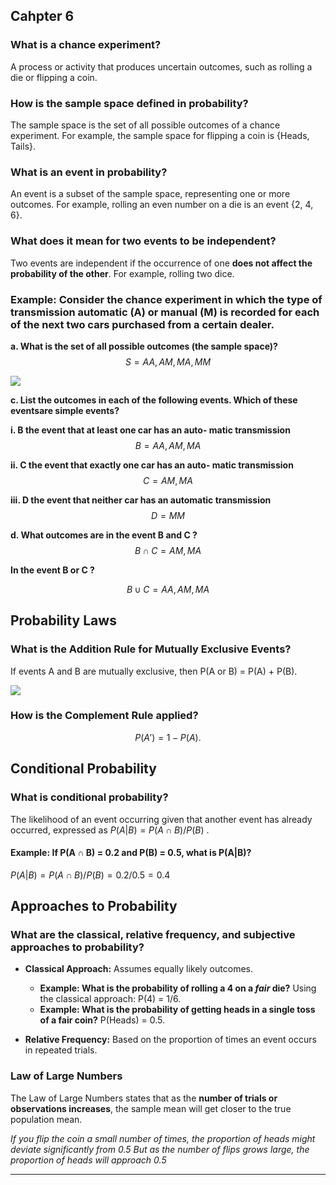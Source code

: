 ## Cahpter 6


###  What is a chance experiment?
A process or activity that produces uncertain outcomes, such as rolling a die or flipping a coin.

### How is the sample space defined in probability?
The sample space is the set of all possible outcomes of a chance experiment. For example, the sample space for flipping a coin is {Heads, Tails}.

### What is an event in probability?
An event is a subset of the sample space, representing one or more outcomes. For example, rolling an even number on a die is an event {2, 4, 6}.

### What does it mean for two events to be independent?
Two events are independent if the occurrence of one **does not affect the probability of the other**. For example, rolling two dice.

### Example: Consider the chance experiment in which the type of transmission automatic (A) or manual (M) is recorded for each of the next two cars purchased from a certain dealer.

**a. What is the set of all possible outcomes (the sample space)?**
$$
S={AA,AM,MA,MM}
$$


<img src="https://d2nchlq0f2u6vy.cloudfront.net/16/09/27/f835dd189ff81b2d362f0979c2841d8a/e99744420f12f9c8704a35afba6d5403/image_scan.jpg">


**c. List the outcomes in each of the following events. Which of these eventsare simple events?**

**i. B the event that at least one car has an auto- matic transmission**
$$
B={AA,AM,MA}
$$

**ii. C the event that exactly one car has an auto- matic transmission**
$$
C={AM,MA}
$$

**iii. D the event that neither car has an automatic transmission**
$$
D={MM}
$$

**d. What outcomes are in the event B and C ?**
$$
B∩C={AM,MA}
$$

**In the event B or C ?**

$$
B∪C={AA,AM,MA}
$$

## Probability Laws
### What is the Addition Rule for Mutually Exclusive Events?
If events A and B are mutually exclusive, then P(A or B) = P(A) + P(B).

<img src="https://d138zd1ktt9iqe.cloudfront.net/media/seo_landing_files/mutually-exclusive-01-1621585462.png">

### How is the Complement Rule applied?
$$
P(A') = 1 - P(A).
$$

## Conditional Probability
### What is conditional probability?
The likelihood of an event occurring given that another event has already occurred, expressed as $P(A|B) = P(A ∩ B)  /  P(B)$ .

#### Example: If P(A ∩ B) = 0.2 and P(B) = 0.5, what is P(A|B)?
$P(A|B) = P(A ∩ B)  /  P(B) = 0.2 / 0.5 = 0.4$

## Approaches to Probability
### What are the classical, relative frequency, and subjective approaches to probability?

- **Classical Approach:** Assumes equally likely outcomes.

    - **Example: What is the probability of rolling a 4 on a *fair* die?** Using the classical approach: P(4) = 1/6.
    - **Example: What is the probability of getting heads in a single toss of a fair coin?**  P(Heads) = 0.5.

- **Relative Frequency:** Based on the proportion of times an event occurs in repeated trials.

### Law of Large Numbers 

The Law of Large Numbers states that as the **number of trials or observations increases**, the sample mean will get closer to the true population mean.

*If you flip the coin a small number of times, the proportion of heads might deviate significantly from 0.5 But as the number of flips grows large, the proportion of heads will approach 0.5*

---